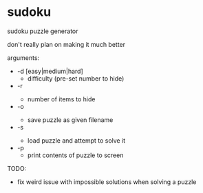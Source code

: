 # sudoku
sudoku puzzle generator

don't really plan on making it much better

arguments:
* -d [easy|medium|hard]
  * difficulty (pre-set number to hide)
* -r <int>
  * number of items to hide
* -o <str>
  * save puzzle as given filename
* -s <str>
  * load puzzle and attempt to solve it
* -p
  * print contents of puzzle to screen

TODO:
* fix weird issue with impossible solutions when solving a puzzle
